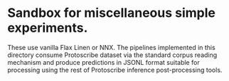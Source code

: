 # Sandbox for miscellaneous simple experiments.

These use vanilla Flax Linen or NNX. The pipelines implemented in this directory
consume Protoscribe dataset via the standard corpus reading mechanism and
produce predictions in JSONL format suitable for processing using the rest of
Protoscribe inference post-processing tools.
